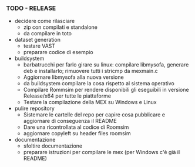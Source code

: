 ### TODO - RELEASE

* decidere come rilasciare
  * zip con compilati e standalone  	
  * da compilare in toto
* dataset generation
  * testare VAST
  * preparare codice di esempio
* buildsystem
  * barbatrucchi per farlo girare su 	linux: compilare libmysofa, generare deb e installarlo; rimuovere 	tutti i stricmp da mexmain.c
  * Aggiornare libmysofa alla nuova 	versione
  * da buildsystem compilare la cosa 	rispetto al sistema operativo
  * Compilare Rommsim per rendere 	disponibili gli eseguibili in versione Release/x64 per tutte le 	piattaforme
  * Testare la compilazione della MEX su 	Windows e Linux
* pulire repository
  * Sistemare le cartelle del repo per 	capire cosa pubblicare e aggiornare di conseguenza il README
  * Dare una ricontrollata al codice di 	Roomsim
  * aggiornare copyleft su header files 	roomsim
* documentazione
  * sfoltire documentazione
  * preparare istruzioni per compilare le 	mex (per Windows c'è già il README)
